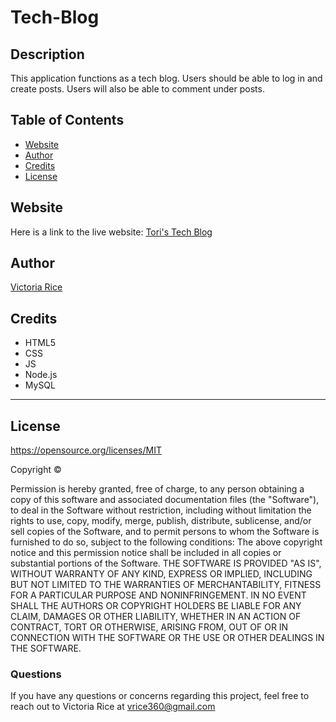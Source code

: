 # Tech-Blog

## Description 
This application functions as a tech blog. Users should be able to log in and create posts. Users will also be able to comment under posts. 


## Table of Contents 
* [Website](#website)
* [Author](#author)
* [Credits](#credits)
* [License](#license)

## Website
Here is a link to the live website:
[Tori's Tech Blog ](https://github.com/vtori37/Tech-Blog)


## Author
[Victoria Rice](https://github.com/vtori37)

## Credits
* HTML5
* CSS 
* JS
* Node.js
* MySQL
--- 

## License 
https://opensource.org/licenses/MIT

Copyright © <years> <copyright holder>

Permission is hereby granted, free of charge, to any person obtaining a copy of this software and associated documentation files (the "Software"), to deal in the Software without restriction, including without limitation the rights to use, copy, modify, merge, publish, distribute, sublicense, and/or sell copies of the Software, and to permit persons to whom the Software is furnished to do so, subject to the following conditions:
The above copyright notice and this permission notice shall be included in all copies or substantial portions of the Software.
THE SOFTWARE IS PROVIDED "AS IS", WITHOUT WARRANTY OF ANY KIND, EXPRESS OR IMPLIED, INCLUDING BUT NOT LIMITED TO THE WARRANTIES OF MERCHANTABILITY, FITNESS FOR A PARTICULAR PURPOSE AND NONINFRINGEMENT. IN NO EVENT SHALL THE AUTHORS OR COPYRIGHT HOLDERS BE LIABLE FOR ANY CLAIM, DAMAGES OR OTHER LIABILITY, WHETHER IN AN ACTION OF CONTRACT, TORT OR OTHERWISE, ARISING FROM, OUT OF OR IN CONNECTION WITH THE SOFTWARE OR THE USE OR OTHER DEALINGS IN THE SOFTWARE.



### Questions
If you have any questions or concerns regarding this project, feel free to reach out to Victoria Rice at vrice360@gmail.com



<!-- 
User Story
AS A developer who writes about tech
I WANT a CMS-style blog site
SO THAT I can publish articles, blog posts, and my thoughts and opinions

Acceptance Criteria
GIVEN a CMS-style blog site

WHEN I visit the site for the first time
THEN I am presented with the homepage, which includes existing blog posts if any have been posted; navigation links for the homepage and the dashboard; and the option to log in

* Clicking on homepage takes user to the homepage

* Clicking on any other links in the navigation will prompt user to
either sign up or sign in

* Chosing sign up prompts user to create a username and password

* Clicking on the sign-up button will save user credentials and then they are logged into the site

* Revisiting the site at a later time and choosing to sign in
will prompt user to enter my username and password

* When signed into the site, users see see navigation links for the homepage, the dashboard, and the option to log out

* Clicking on the homepage option in the navigation takes user to the homepage and presents them with existing blog posts that include the post title and the date created

* Clicking on an existing blog post presents user with the post title, contents, post creator’s username, and date created for that post and have the option to leave a comment

* Entering a comment and click on the submit button while signed in
THEN the comment is saved and the post is updated to display the comment, the comment creator’s username, and the date created

* Clicking on the dashboard option in the navigation
takes the user to the dashboard and presents any blog posts the user already created and the option to add a new blog post

* Clicking on the button to add a new blog post
prompts the user to enter both a title and contents for their blog post

* When users click on the button to create a new blog post, the title and contents of their post are saved and the user is taken back to an updated dashboard with their new blog post

* Clicking on one of the existing posts in the dashboard
allows the user to delete or update the post and taken back to an updated dashboard

* Clicking on the logout option in the navigation
signs the user out

* Sitting Idle on the site for more than a set time
allows user to view comments but prompts them to log in again before they can add, update, or delete comments -->
